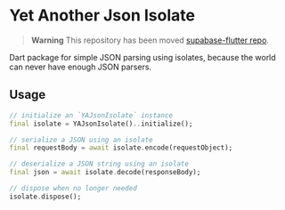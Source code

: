 # Yet Another Json Isolate

> **Warning**
> This repository has been moved [supabase-flutter repo](https://github.com/supabase/supabase-flutter/tree/main/packages/yet_another_json_isolate).

Dart package for simple JSON parsing using isolates, because the world can never have enough JSON parsers.

## Usage

```dart
// initialize an `YAJsonIsolate` instance
final isolate = YAJsonIsolate()..initialize();

// serialize a JSON using an isolate
final requestBody = await isolate.encode(requestObject);

// deserialize a JSON string using an isolate
final json = await isolate.decode(responseBody);

// dispose when no longer needed
isolate.dispose();
```